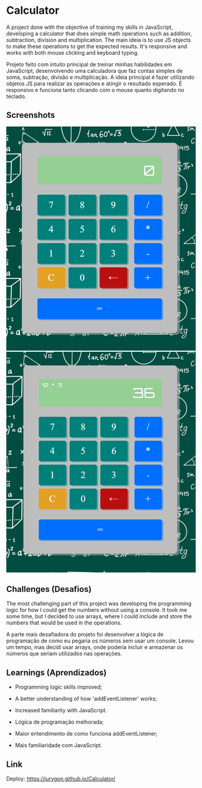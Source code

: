 # Calculator

A project done with the objective of training my skills in JavaScript, developing a calculator that does simple math operations such as addition, subtraction, division and multiplication. The main ideia is to use JS objects to make these operations to get the expected results. It's responsive and works with both mouse clicking and keyboard typing. 

Projeto feito com intuito principal de treinar minhas habilidades em JavaScript, desenvolvendo uma calculadora que faz contas simples de soma, subtração, divisão e multiplicação. A ideia principal é fazer utilizando objetos JS para realizar as operações e atingir o resultado esperado. É responsivo e funciona tanto clicando com o mouse quanto digitando no teclado.

## Screenshots
![Projetc Image](Images/Image_One.PNG)
![Projetc Image](Images/Image_Two.PNG)

## Challenges (Desafios)
The most challenging part of this project was developing the programming logic for how I could get the numbers without using a console. It took me some time, but I decided to use arrays, where I could include and store the numbers that would be used in the operations.

A parte mais desafiadora do projeto foi desenvolver a lógica de programação de como eu pegaria os números sem usar um console. Levou um tempo, mas decidi usar arrays, onde poderia incluir e armazenar os números que seriam utilizados nas operações.

## Learnings (Aprendizados)

* Programming logic skills improved;
* A better understanding of how 'addEventListener' works;
* Increased familiarity with JavaScript.

* Lógica de programação melhorada;
* Maior entendimento de como funciona addEventListener;
* Mais familiaridade com JavaScript.

## Link

Deploy: <https://iurygon.github.io/Calculator/>
